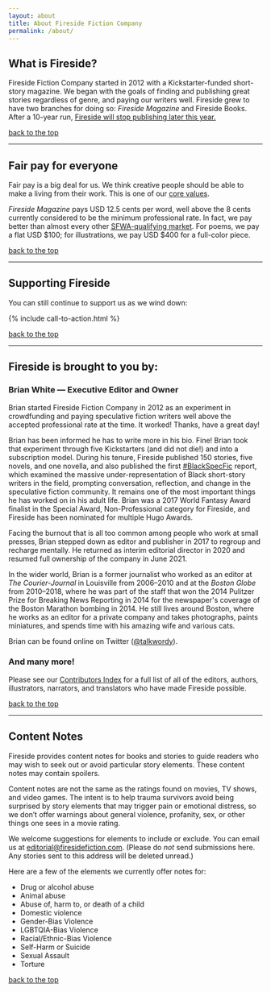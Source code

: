 ```yaml
---
layout: about
title: About Fireside Fiction Company
permalink: /about/
---
```


## What is Fireside?

Fireside Fiction Company started in 2012 with a Kickstarter-funded short-story magazine. We began with the goals of finding and publishing great stories regardless of genre, and paying our writers well. Fireside grew to have two branches for doing so: _Fireside Magazine_ and Fireside Books.
After a 10-year run, [Fireside will stop publishing later this year.](http://firesidefiction.com/fireside-will-stop-publishing-later-this-year)


[back to the top](#top-of-page)

----

## Fair pay for everyone
Fair pay is a big deal for us. We think creative people should be able to make a living from their work. This is one of our [core values](../values.html).

_Fireside Magazine_ pays USD 12.5 cents per word, well above the 8 cents currently considered to be the minimum professional rate. In fact, we pay better than almost every other [<abbr title="Sif Wah">SFWA</abbr>-qualifying market](http://www.sfwa.org/about/join-us/sfwa-membership-requirements/#short). For poems, we pay a flat USD $100; for illustrations, we pay USD $400 for a full-color piece.

[back to the top](#top-of-page)

----

## Supporting Fireside

You can still continue to support us as we wind down:

{% include call-to-action.html %}

[back to the top](#top-of-page)

----

## Fireside is brought to you by:

### Brian White — Executive Editor and Owner
Brian started Fireside Fiction Company in 2012 as an experiment in crowdfunding and paying speculative fiction writers well above the accepted professional rate at the time. It worked! Thanks, have a great day!

Brian has been informed he has to write more in his bio. Fine! Brian took that experiment through five Kickstarters (and did not die!) and into a subscription model. During his tenure, Fireside published 150 stories, five novels, and one novella, and also published the first [\#BlackSpecFic](https://medium.com/fireside-fiction-company/antiblack-racism-in-speculative-fiction-7e30eff97008) report, which examined the massive under-representation of Black short-story writers in the field, prompting conversation, reflection, and change in the speculative fiction community. It remains one of the most important things he has worked on in his adult life. Brian was a 2017 World Fantasy Award finalist in the Special Award, Non-Professional category for Fireside, and Fireside has been nominated for multiple Hugo Awards.

Facing the burnout that is all too common among people who work at small presses, Brian stepped down as editor and publisher in 2017 to regroup and recharge mentally. He returned as interim editorial director in 2020 and resumed full ownership of the company in June 2021.

In the wider world, Brian is a former journalist who worked as an editor at _The Courier-Journal_ in Louisville from 2006–2010 and at the _Boston Globe_ from 2010–2018, where he was part of the staff that won the 2014 Pulitzer Prize for Breaking News Reporting in 2014 for the newspaper's coverage of the Boston Marathon bombing in 2014. He still lives around Boston, where he works as an editor for a private company and takes photographs, paints miniatures, and spends time with his amazing wife and various cats.

Brian can be found online on Twitter ([@talkwordy](https://twitter.com/talkwordy)).

### And many more!
Please see our [Contributors Index](/contributors) for a full list of all of the editors, authors, illustrators, narrators, and translators who have made Fireside possible.

[back to the top](#top-of-page)

----

## Content Notes
Fireside provides content notes for books and stories to guide readers who may wish to seek out or avoid particular story elements. These content notes may contain spoilers.

Content notes are not the same as the ratings found on movies, TV shows, and video games. The intent is to help trauma survivors avoid being surprised by story elements that may trigger pain or emotional distress, so we don’t offer warnings about general violence, profanity, sex, or other things one sees in a movie rating.

We welcome suggestions for elements to include or exclude. You can email us at [editorial@firesidefiction.com](mailto:editorial@firesidefiction.com). (Please do _not_ send submissions here. Any stories sent to this address will be deleted unread.)

Here are a few of the elements we currently offer notes for:

- Drug or alcohol abuse
- Animal abuse
- Abuse of, harm to, or death of a child
- Domestic violence
- Gender-Bias Violence
- LGBTQIA-Bias Violence
- Racial/Ethnic-Bias Violence
- Self-Harm or Suicide
- Sexual Assault
- Torture

[back to the top](#top-of-page)
